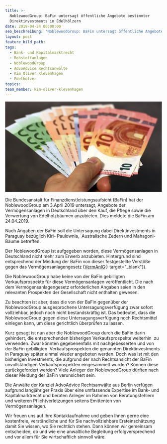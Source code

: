 ```yaml
---
title: >-
  NoblewoodGroup: BaFin untersagt öffentliche Angebote bestimmter
  Direktinvestments in Edelhölzern
date: 2019-04-24 00:00:00
seo_beschreibung: 'NoblewoodGroup: BaFin untersagt öffentliche Angebote von Vermögensanlagen'
layout: post
feature_bild_path:
tags:
  - Bank- und Kapitalmarktrecht
  - Rohstoffanlagen
  - NoblewoodGroup
  - AdvoAdvice Rechtsanwälte
  - Kim Oliver Klevenhagen
  - Edelhölzer
topics:
team_member: kim-oliver-klevenhagen
---
```


![](/uploads/money-1005464-640-6.jpg)

Die Bundesanstalt für Finanzdienstleistungsaufsicht (BaFin) hat der NoblewoodGroup am 3.April 2019 untersagt, Angebote der Vermögensanlagen in Deutschland über den Kauf, die Pflege sowie die Verwertung von Edelholzbäumen anzubieten. Dies meldete die BaFin am 24.04.2019.

Nach Angaben der BaFin soll die Untersagung dabei Direktinvestments in Paraguay bezüglich Kiri- Paulownia,  Australische Zedern und Mahagoni-Bäume betreffen.

Der NoblewoodGroup ist aufgegeben worden, diese Vermögensanlagen in Deutschland nicht mehr zum Erwerb anzubieten. Hintergrund sind entsprechend der Meldung der BaFin von dieser festgestellte Verstöße gegen das Vermögensanlagengesetz ([VermAnlG](http://www.gesetze-im-internet.de/vermanlg/index.html){: target="_blank"}). 

Die NoblewoodGroup habe keine von der BaFin gebilligten Verkaufsprospekte für diese Vermögensanlagen veröffentlicht. Die nach dem Vermögensanlagengesetz erforderlichen Angaben seien in den relevanten Prospekten der Gesellschaft nicht enthalten gewesen.

Zu beachten ist aber, dass die von der BaFin gegenüber der NoblewoodGroup ausgesprochene Untersagungsverfügung zwar sofort vollziehbar, jedoch noch nicht bestandskräftig ist. Das bedeutet, dass die NoblewoodGroup gegen diese Untersagungsverfügung noch Rechtsmittel einlegen kann, um diese gerichtlich überprüfen zu lassen.

Kurz gesagt ist nun aber die NoblewoodGroup durch die BaFin darin gehindert, die entsprechenden bisherigen Verkaufsprospekte weiterhin  zu verwenden. Zwar könnten gegebenenfalls mit nachgebesserten und von der BaFin gebilligten  Verkaufsprospekten die genannten Direktinvestments in Paraguay später einmal wieder angeboten werden. Doch was ist mit den bisherigen Investments, die aufgrund der nach Rechtsansicht der BaFin unvollständigen Verkaufsprospekten eingesammelt wurden? Können diese zurückgefordert werden? Viele Anleger der NoblewoodGroup dürften nach dieser Meldung der BaFin verunsichert sein.

Die Anwälte der Kanzlei AdvoAdvice Rechtsanwälte aus Berlin verfügen aufgrund langjähriger Praxis über eine umfassende Expertise im Bank- und Kapitalmarktrecht und beraten Anleger im Rahmen von Beratungsfehlern und weiteren Pflichtverletzungen seitens Emittenten von Vermögensanlagen. 

Wir freuen uns auf Ihre Kontaktaufnahme und geben Ihnen gerne eine kostenfreie, verständliche und für Sie nachvollziehbare Ersteinschätzung damit Sie wissen, wo Sie rechtlich stehen. Dann können wir gemeinsam entscheiden, ob und wie eine anwaltliche Begleitung erfolgversprechend und vor allem für Sie wirtschaftlich sinnvoll wäre.